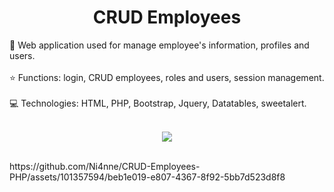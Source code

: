 <h1 align="center"> CRUD Employees </h1>

:pushpin: Web application used for manage employee's information, profiles and users. <br><br>
:star: Functions: login, CRUD employees, roles and users, session management. <br><br>
:computer: Technologies: HTML, PHP, Bootstrap, Jquery, Datatables, sweetalert. <br><br>

<p align="center"><img src="https://img.shields.io/badge/STATUS-FINISHED-green"></p>
<br>
https://github.com/Ni4nne/CRUD-Employees-PHP/assets/101357594/beb1e019-e807-4367-8f92-5bb7d523d8f8
